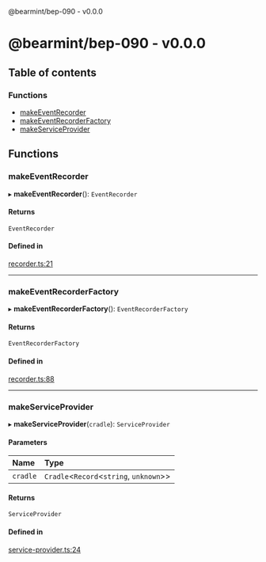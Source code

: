 @bearmint/bep-090 - v0.0.0

# @bearmint/bep-090 - v0.0.0

## Table of contents

### Functions

- [makeEventRecorder](README.md#makeeventrecorder)
- [makeEventRecorderFactory](README.md#makeeventrecorderfactory)
- [makeServiceProvider](README.md#makeserviceprovider)

## Functions

### makeEventRecorder

▸ **makeEventRecorder**(): `EventRecorder`

#### Returns

`EventRecorder`

#### Defined in

[recorder.ts:21](https://github.com/bearmint/bearmint/blob/main/packages/bep-090/source/recorder.ts#L21)

___

### makeEventRecorderFactory

▸ **makeEventRecorderFactory**(): `EventRecorderFactory`

#### Returns

`EventRecorderFactory`

#### Defined in

[recorder.ts:88](https://github.com/bearmint/bearmint/blob/main/packages/bep-090/source/recorder.ts#L88)

___

### makeServiceProvider

▸ **makeServiceProvider**(`cradle`): `ServiceProvider`

#### Parameters

| Name | Type |
| :------ | :------ |
| `cradle` | `Cradle`<`Record`<`string`, `unknown`\>\> |

#### Returns

`ServiceProvider`

#### Defined in

[service-provider.ts:24](https://github.com/bearmint/bearmint/blob/main/packages/bep-090/source/service-provider.ts#L24)
